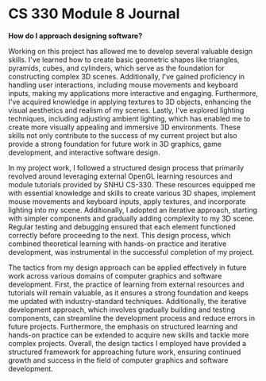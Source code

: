 # CS 330 Module 8 Journal

**How do I approach designing software?**

Working on this project has allowed me to develop several valuable design skills. I've learned how to create basic geometric shapes like triangles, pyramids, cubes, and cylinders, which serve as the foundation for constructing complex 3D scenes. Additionally, I've gained proficiency in handling user interactions, including mouse movements and keyboard inputs, making my applications more interactive and engaging. Furthermore, I've acquired knowledge in applying textures to 3D objects, enhancing the visual aesthetics and realism of my scenes. Lastly, I've explored lighting techniques, including adjusting ambient lighting, which has enabled me to create more visually appealing and immersive 3D environments. These skills not only contribute to the success of my current project but also provide a strong foundation for future work in 3D graphics, game development, and interactive software design.

In my project work, I followed a structured design process that primarily revolved around leveraging external OpenGL learning resources and module tutorials provided by SNHU CS-330. These resources equipped me with essential knowledge and skills to create various 3D shapes, implement mouse movements and keyboard inputs, apply textures, and incorporate lighting into my scene. Additionally, I adopted an iterative approach, starting with simpler components and gradually adding complexity to my 3D scene. Regular testing and debugging ensured that each element functioned correctly before proceeding to the next. This design process, which combined theoretical learning with hands-on practice and iterative development, was instrumental in the successful completion of my project.

The tactics from my design approach can be applied effectively in future work across various domains of computer graphics and software development. First, the practice of learning from external resources and tutorials will remain valuable, as it ensures a strong foundation and keeps me updated with industry-standard techniques. Additionally, the iterative development approach, which involves gradually building and testing components, can streamline the development process and reduce errors in future projects. Furthermore, the emphasis on structured learning and hands-on practice can be extended to acquire new skills and tackle more complex projects. Overall, the design tactics I employed have provided a structured framework for approaching future work, ensuring continued growth and success in the field of computer graphics and software development.
